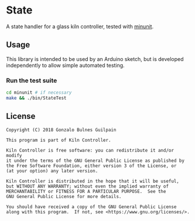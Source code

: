 State
=====

A state handler for a glass kiln controller, tested with [minunit][minunit].

  [minunit]: http://www.jera.com/techinfo/jtns/jtn002.html

Usage
-----

This library is intended to be used by an Arduino sketch, but is developed independently to allow simple automated testing.

### Run the test suite

```bash
cd minunit # if necessary
make && ./bin/StateTest
```

License
-------

    Copyright (C) 2018 Gonzalo Bulnes Guilpain

    This program is part of Kiln Controller.

    Kiln Controller is free software: you can redistribute it and/or modify
    it under the terms of the GNU General Public License as published by
    the Free Software Foundation, either version 3 of the License, or
    (at your option) any later version.

    Kiln Controller is distributed in the hope that it will be useful,
    but WITHOUT ANY WARRANTY; without even the implied warranty of
    MERCHANTABILITY or FITNESS FOR A PARTICULAR PURPOSE.  See the
    GNU General Public License for more details.

    You should have received a copy of the GNU General Public License
    along with this program.  If not, see <https://www.gnu.org/licenses/>.
